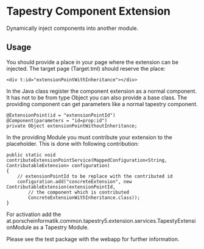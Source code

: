 Tapestry Component Extension
============================

Dynamically inject components into another module.

## Usage

You should provide a place in your page where the extension can be injected.
The target page (Target.tml) should reserve the place:
	
	
	<div t:id="extensionPointWithInheritance"></div>
	
In the Java class register the component extension as a normal component. It has not to be from type Object you can
also provide a base class. The providing component can get parameters like a normal tapestry component.

	@ExtensionPoint(id = "extensionPointId")
    @Component(parameters = "id=prop:id")
    private Object extensionPointWithoutInheritance;
    
In the providing Module you must contribute your extension to the placeholder. This is done with following contribution:

    public static void contributeExtensionPointService(MappedConfiguration<String, ContributableExtension> configuration)
    {
    	// extensionPointId to be replace with the contributed id
        configuration.add("concreteExtension", new ContributableExtension(extensionPointId,
        	// the component which is contributed
            ConcreteExtensionWithInheritance.class));
    }
    
For activation add the at.porscheinformatik.common.tapestry5.extension.services.TapestyExtensionModule as a Tapestry Module.

Please see the test package with the webapp for further information.